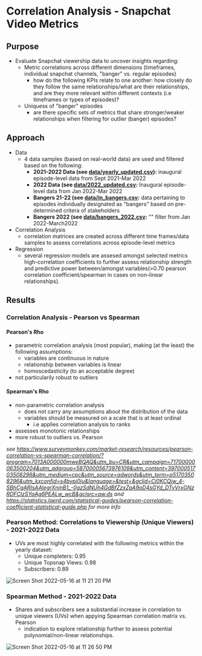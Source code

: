 # Correlation Analysis - Snapchat Video Metrics 

## Purpose 
- Evaluate Snapchat viewership data to uncover insights regarding:
    -  Metric correlations across different dimensions (timeframes, individual snapchat channels, "banger" vs. regular episodes)
        - how do the following KPIs relate to one another: how closely do they follow the same relationships/what are their relationships, and are they more relevant within different contexts (i.e timeframes or types of episodes)?
    -  Uniquess of "banger" episodes 
        - are there specific sets of metrics that share stronger/weaker relationships when filtering for outlier (banger) episodes?

## Approach 
- Data
    - 4 data samples (based on real-world data) are used and filtered based on the following:
        - **2021-2022 Data (see [data/yearly_updated.csv](https://github.com/a-memme/snapchat_correlation_analysis/blob/main/data/yearly_updated.csv)):** inaugural episode-level data from Sept 2021-Mar 2022
        - **2022 Data (see [data/2022_updated.csv](https://github.com/a-memme/snapchat_correlation_analysis/blob/main/data/2022_updated.csv):** Inaugural episode-level data from Jan 2022-Mar 2022
        - **Bangers 21-22 (see [data/in_bangers.csv](https://github.com/a-memme/snapchat_correlation_analysis/blob/main/data/in_bangers.csv):** data pertaining to episodes individually designated as "bangers" based on pre-determined critera of stakeholders
        - **Bangers 2022 (see [data/bangers_2022.csv](https://github.com/a-memme/snapchat_correlation_analysis/blob/main/data/bangers_2022.csv):** "" filter from Jan 2022-March2022  
- Correlation Analysis
    - correlation matrices are created across different time frames/data samples to assess correlations across episode-level metrics 
- Regression 
    - several regression models are assesed amongst selected metrics high-correlation coefficients to further assess relationship strength and predictive power between/amongst variables(>0.70 pearson correlation coefficient/spearman in cases on non-linear relationships).

## Results 

### Correlation Analysis - Pearson vs Spearman
#### Pearson's Rho
- parametric correlation analysis (most popular), making (at the least) the following assumptions:
    - variables are continuous in nature 
    - relationship between variables is linear 
    - homoscedasticity (to an acceptable degree)
- not particularily robust to outliers

#### Spearman's Rho
- non-parametric correlation analysis 
    -  does not carry any assumptions about the distribution of the data 
    -  variables should be measured on a scale that is at least ordinal
        - i.e applies correlation analysis to ranks 
- assesses monotonic relationships
- more robust to outliers vs. Pearson

*see https://www.surveymonkey.com/market-research/resources/pearson-correlation-vs-spearman-correlation/?program=7013A000000mweBQAQ&utm_bu=CR&utm_campaign=71700000063500204&utm_adgroup=58700005673976109&utm_content=39700051703508296&utm_medium=cpc&utm_source=adwords&utm_term=p51703508296&utm_kxconfid=s4bvpi0ju&language=&test=&gclid=Cj0KCQjw_4-SBhCgARIsAAlegrXnjnB1_-0gzSdNUh4GdBfZzxZpA9oD4sGYd_DTvVrxGNzRDFClzSYaAg6PEALw_wcB&gclsrc=aw.ds and https://statistics.laerd.com/statistical-guides/pearson-correlation-coefficient-statistical-guide.php for more info*

### Pearson Method: Correlations to Viewership (Unique Viewers) - 2021-2022 Data 
- UVs are most highly correlated with the following metrics within the yearly dataset:
    - Unique completers: 0.95
    - Unique Topsnap Views: 0.98
    - Subscribers: 0.89
 
![Screen Shot 2022-05-16 at 11 21 20 PM](https://user-images.githubusercontent.com/79600550/168722115-b2714e30-db3a-47c2-9a0a-ab8e1ed7f508.png)

### Spearman Method - 2021-2022 Data
- Shares and subscribers see a substantial increase in correlation to unique viewers (UVs) when appying Spearman correlation matrix vs. Pearson
    - indication to explore relationship further to assess potential polynomial/non-linear relationships.

![Screen Shot 2022-05-16 at 11 26 50 PM](https://user-images.githubusercontent.com/79600550/168722905-201fdbd1-be69-4098-8cdd-f054caacc431.png)


